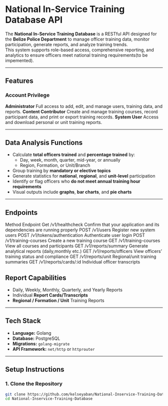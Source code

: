 # National In-Service Training Database API

The **National In-Service Training Database** is a RESTful API designed for the **Belize Police Department** to manage officer training data, monitor participation, generate reports, and analyze training trends.  
This system supports role-based access, comprehensive reporting, and analytics to ensure officers meet national training requirements(to be impemented).

---

## Features

### Account Privilege
**Administrator**
Full access to add, edit, and manage users, training data, and reports.
**Content Contributor**
Create and manage training courses, record participant data, and print or export training records.
**System User**
Access and download personal or unit training reports.

---

## Data Analysis Functions

- Calculate **total officers trained** and **percentage trained** by:
  - Day, week, month, quarter, mid-year, or annually  
  - Region, Formation, or Unit/Branch
- Group training by **mandatory or elective topics**
- Generate statistics for **national**, **regional**, and **unit-level** participation
- Identify or flag officers who **do not meet annual training hour requirements**
- Visual outputs include **graphs**, **bar charts**, and **pie charts**

---

## Endpoints

Method	Endpoint
Get     /v1/healthcheck             Confirm that your application and its dependencies are running properly
POST	/v1/users	                Register new system users
POST	/v1/tokens/authentication	Authenticate user login
POST	/v1/training-courses	    Create a new training course
GET     /v1/training-courses	    View all courses and participants
GET     /v1/reports/summary	        Generate analytical reports (daily,monthly etc.)
GET     /v1/reports/officers	    View officers’ training status and compliance
GET     /v1/reports/unit	        Regional/unit training summaries
GET     /v1/reports/cards/:id	    Individual officer transcripts

## Report Capabilities

- Daily, Weekly, Monthly, Quarterly, and Yearly Reports  
- Individual **Report Cards/Transcripts**  
- **Regional / Formation / Unit** Training Reports  

---

## Tech Stack

- **Language:** Golang 
- **Database:** PostgreSQL  
- **Migrations:** `golang-migrate`  
- **API Framework:** `net/http` or `httprouter`  
---

## Setup Instructions

### 1. Clone the Repository
```bash
git clone https://github.com/kelseyaban/National-Inservice-Training-Database.git
cd National-Inservice-Training-Database
